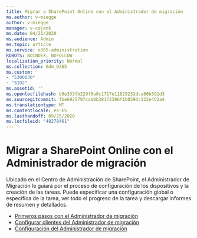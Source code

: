 ```yaml
---
title: Migrar a SharePoint Online con el Administrador de migración
ms.author: v-miegge
author: v-miegge
manager: v-cojank
ms.date: 04/21/2020
ms.audience: Admin
ms.topic: article
ms.service: o365-administration
ROBOTS: NOINDEX, NOFOLLOW
localization_priority: Normal
ms.collection: Adm_O365
ms.custom:
- "5300030"
- "3192"
ms.assetid: ''
ms.openlocfilehash: b9e333fb229f0a8c1717e11829232dca80b591d3
ms.sourcegitcommit: fbe6925797cab0b38172386f1b059dc122e452a4
ms.translationtype: MT
ms.contentlocale: es-ES
ms.lasthandoff: 09/25/2020
ms.locfileid: "48278461"
---
```

# <a name="migrating-to-sharepoint-online-via-migration-manager"></a>Migrar a SharePoint Online con el Administrador de migración

Ubicado en el Centro de Administración de SharePoint, el Administrador de Migración le guiará por el proceso de configuración de los dispositivos y la creación de las tareas. Puede especificar una configuración global o específica de la tarea, ver todo el progreso de la tarea y descargar informes de resumen y detallados.

* [Primeros pasos con el Administrador de migración](https://docs.microsoft.com/sharepointmigration/mm-get-started)
* [Configurar clientes del Administrador de migración](https://docs.microsoft.com/sharepointmigration/mm-setup-clients)
* [Configuración del Administrador de migración](https://docs.microsoft.com/sharepointmigration/mm-settings)